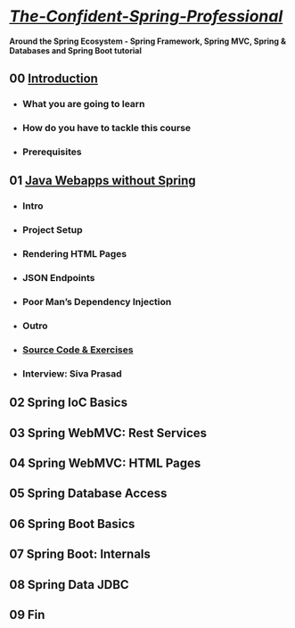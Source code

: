# ***[The-Confident-Spring-Professional](https://www.marcobehler.com/courses/spring-professional)***
  **Around the Spring Ecosystem - Spring Framework, Spring MVC, Spring & Databases and Spring Boot tutorial**

## 00 [Introduction](https://github.com/halilkosee/The-Confident-Spring-Professional/blob/main/00%20Introduction/readme.md)
* ### What you are going to learn
* ### How do you have to tackle this course
* ### Prerequisites

## 01 [Java Webapps without Spring](https://github.com/halilkosee/The-Confident-Spring-Professional/tree/main/01%20Java%20Webapps%20without%20Spring/myfancypdfinvoices/src/main/java/com/halilkose/myfancypdfinvoices)
* ### Intro
* ### Project Setup
* ### Rendering HTML Pages
* ### JSON Endpoints
* ### Poor Man’s Dependency Injection
* ### Outro
* ### [Source Code & Exercises](https://github.com/halilkosee/The-Confident-Spring-Professional/tree/main/01%20Java%20Webapps%20without%20Spring/mybank)
* ### Interview: Siva Prasad

## 02 Spring IoC Basics
## 03 Spring WebMVC: Rest Services
## 04 Spring WebMVC: HTML Pages
## 05 Spring Database Access
## 06 Spring Boot Basics
## 07 Spring Boot: Internals
## 08 Spring Data JDBC
## 09 Fin
  
  
  
  
